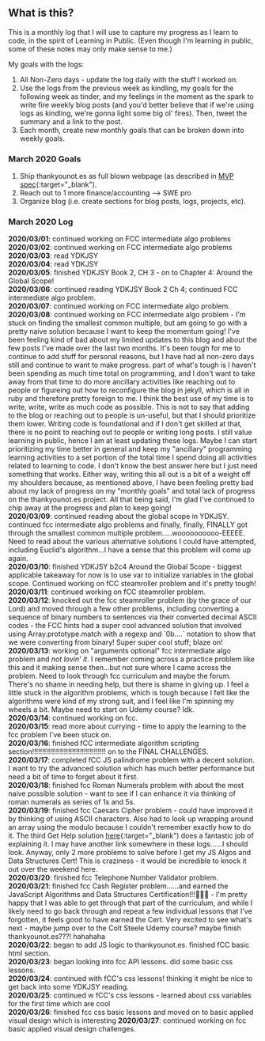 ## What is this? ##
This is a monthly log that I will use to capture my progress as I learn to code, in the spirit of Learning in Public. (Even though I'm learning in public, some of these notes may only make sense to me.)    

My goals with the logs:
1. All Non-Zero days - update the log daily with the stuff I worked on.
2. Use the logs from the previous week as kindling, my goals for the following week as tinder, and my feelings in the moment as the spark to write fire weekly blog posts (and you'd better believe that if we're using logs as kindling, we're gonna light some big ol' fires). Then, tweet the summary and a link to the post.
3. Each month, create new monthly goals that can be broken down into weekly goals.

### March 2020 Goals
1. Ship thankyounot.es as full blown webpage (as described in [MVP spec](https://jacob-berkelhamer.github.io/thankyounot.es-MVP-Spec/){:target="\_blank").
2. Reach out to 1 more finance/accounting --> SWE pro
3. Organize blog (i.e. create sections for blog posts, logs, projects, etc).

### March 2020 Log
**2020/03/01**: continued working on FCC intermediate algo problems    
**2020/03/02**: continued working on FCC intermediate algo problems    
**2020/03/03**: read YDKJSY    
**2020/03/04**: read YDKJSY    
**2020/03/05**: finished YDKJSY Book 2, CH 3 - on to Chapter 4: Around the Global Scope!   
**2020/03/06**: continued reading YDKJSY Book 2 Ch 4; continued FCC intermediate algo problem.    
**2020/03/07**: continued working on FCC intermediate algo problem.    
**2020/03/08**: continued working on FCC intermediate algo problem - I'm stuck on finding the smallest common multiple, but am going to go with a pretty naive solution because I want to keep the momentum going! I've been feeling kind of bad about my limited updates to this blog and about the few posts I've made over the last two months. It's been tough for me to continue to add stuff for personal reasons, but I have had all non-zero days still and continue to want to make progress. part of what's tough is I haven't been spending as much time total on programming, and I don't want to take away from that time to do more ancillary activities like reaching out to people or figureing out how to reconfigure the blog in jekyll, which is all in ruby and therefore pretty foreign to me. I think the best use of my time is to write, write, write as much code as possible. This is not to say that adding to the blog or reaching out to people is un-useful, but that I should prioritize them lower. Writing code is foundational and if I don't get skilled at that, there is no point to reaching out to people or writing long posts. I still value learning in public, hence I am at least updating these logs. Maybe I can start prioritizing my time better in general and keep my "ancillary" programming learning activities to a set portion of the total time I spend doing all activities related to learning to code. I don't know the best answer here but I just need something that works. Either way, writing this all out is a bit of a weight off my shoulders because, as mentioned above, I have been feeling pretty bad about my lack of progress on my "monthly goals" and total lack of progress on the thankyounot.es project. All that being said, I'm glad I've continued to chip away at the progress and plan to keep going!    
**2020/03/09**: continued reading about the global scope in YDKJSY. continued fcc intermediate algo problems and finally, finally, FINALLY got through the smallest common multiple problem.....woooooooooo-EEEEE. Need to read about the various alternative solutions I could have attempted, including Euclid's algorithm...I have a sense that this problem will come up again.   
**2020/03/10**: finished YDKJSY b2c4 Around the Global Scope - biggest applicable takeaway for now is to use var to initialize variables in the global scope. Continued working on fCC steamroller problem and it's pretty tough!    
**2020/03/11**: continued working on fCC steamroller problem.    
**2020/03/12**: knocked out the fcc steamroller problem (by the grace of our Lord) and moved through a few other problems, including converting a sequence of binary numbers to sentences via their converted decimal ASCII codes - the FCC hints had a super cool advanced solution that involved using Array.prototype.match with a regexp and \`0b....\` notation to show that we were converting from binary! Super super cool stuff; blaze on!    
**2020/03/13**: working on "arguments optional" fcc intermediate algo problem and _not lovin' it_. I remember coming across a practice problem like this and it making sense then...but not sure where I came across the problem. Need to look through fcc curriculum and maybe the forum. There's no shame in needing help, but there is shame in giving up. I feel a little stuck in the algorithm problems, which is tough because I felt like the algorithms were kind of my strong suit, and I feel like I'm spinning my wheels a bit. Maybe need to start on Udemy course? Idk.    
**2020/03/14**: continued working on fcc.    
**2020/03/15**: read more about currying - time to apply the learning to the fcc problem I've been stuck on.    
**2020/03/16**: finished fCC intermediate algorithm scripting section!!!!!!!!!!!!!!!!!!!!!!!!!!!!!!!!!!!!! on to the FINAL CHALLENGES.    
**2020/03/17**: completed fCC JS palindrome problem with a decent solution. I want to try the advanced solution which has much better performance but need a bit of time to forget about it first.    
**2020/03/18**: finished fcc Roman Numerals problem with about the most naive possible solution - want to see if I can enhance it via thinking of roman numerals as series of 1s and 5s.    
**2020/03/19**: finished fcc Caesars Cipher problem - could have improved it by thinking of using ASCII characters. Also had to look up wrapping around an array using the modulo because I couldn't remember exactly how to do it. The third Get Help solution [here](https://www.freecodecamp.org/forum/t/freecodecamp-challenge-guide-caesars-cipher/16003){:target="\_blank") does a fantastic job of explaining it. I may have another link somewhere in these logs......I should look. Anyway, only 2 more problems to solve before I get my JS Algos and Data Structures Cert! This is craziness - it would be incredible to knock it out over the weekend here.     
**2020/03/20**: finished fcc Telephone Number Validator problem.    
**2020/03/21**: finished fcc Cash Register problem......and earned the JavaScript Algorithms and Data Structures Certification!!!🎉🎉🎉 - I'm pretty happy that I was able to get through that part of the curriculum, and while I likely need to go back through and repeat a few individual lessons that I've forgotten, it feels good to have earned the Cert. Very excited to see what's next - maybe jump over to the Colt Steele Udemy course? maybe finish thankyounot.es???! hahahaha    
**2020/03/22**: began to add JS logic to thankyounot.es. finished fCC basic html section.    
**2020/03/23**: began looking into fcc API lessons. did some basic css lessons.    
**2020/03/24**: continued with fCC's css lessons! thinking it might be nice to get back into some YDKJSY reading.   
**2020/03/25**: continued w fCC's css lessons - learned about css variables for the first time which are cool    
**2020/03/26**: finished fcc css basic lessons and moved on to basic applied visual design which is interesting
**2020/03/27**: continued working on fcc basic applied visual design challenges.
